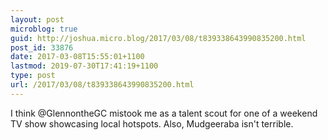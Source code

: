 ```yaml
---
layout: post
microblog: true
guid: http://joshua.micro.blog/2017/03/08/t839338643990835200.html
post_id: 33876
date: 2017-03-08T15:55:01+1100
lastmod: 2019-07-30T17:41:19+1100
type: post
url: /2017/03/08/t839338643990835200.html
---
```

I think @GlennontheGC mistook me as a talent scout for one of a weekend TV show showcasing local hotspots. Also, Mudgeeraba isn't terrible.
